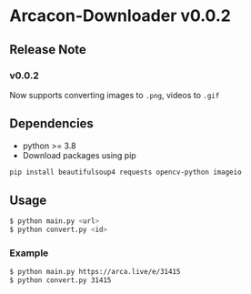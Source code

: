 # Arcacon-Downloader v0.0.2

## Release Note
### v0.0.2
Now supports converting images to `.png`, videos to `.gif`

## Dependencies
* python >= 3.8
* Download packages using pip
```sh
pip install beautifulsoup4 requests opencv-python imageio
```

## Usage
```sh
$ python main.py <url>
$ python convert.py <id>
```

### Example
```sh
$ python main.py https://arca.live/e/31415
$ python convert.py 31415
```
